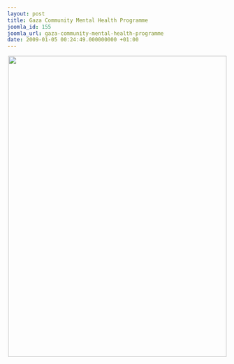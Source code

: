 ```yaml
---
layout: post
title: Gaza Community Mental Health Programme
joomla_id: 155
joomla_url: gaza-community-mental-health-programme
date: 2009-01-05 00:24:49.000000000 +01:00
---
```

<div style="text-align: center"><img src="../uploads/image_gallery/invitationgcmhp500.jpg" border="0" width="500" height="688" /></div>
